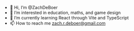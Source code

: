- 👋 Hi, I’m @ZachDeBoer
- 👀 I’m interested in education, maths, and game design
- 🌱 I’m currently learning React through Vite and TypeScript
- 📫 How to reach me zach.r.deboer@gmail.com
